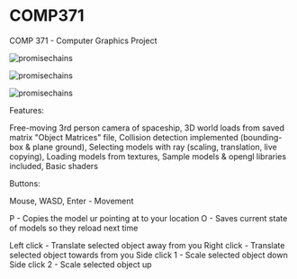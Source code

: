 # COMP371
COMP 371 - Computer Graphics Project

![promisechains](https://cloud.githubusercontent.com/assets/16614194/15803820/9f495870-2abe-11e6-8fb5-8b3f5d4dd9ab.png)

![promisechains](https://cloud.githubusercontent.com/assets/16614194/15484215/eb923812-2106-11e6-87a9-563306bf27c4.png)

![promisechains](https://cloud.githubusercontent.com/assets/16614194/15765796/c1ac73e8-2906-11e6-8dc4-ac6d9c6b3d50.png)

Features:

  Free-moving 3rd person camera of spaceship,
  3D world loads from saved matrix "Object Matrices" file,
  Collision detection implemented (bounding-box & plane ground), 
  Selecting models with ray (scaling, translation, live copying),
  Loading models from textures,
  Sample models & opengl libraries included,
  Basic shaders

Buttons:

  Mouse, WASD, Enter - Movement
  
  P - Copies the model ur pointing at to your location
  O - Saves current state of models so they reload next time
  
  Left click - Translate selected object away from you
  Right click - Translate selected object towards from you
  Side click 1 - Scale selected object down
  Side click 2 - Scale selected object up
  
  

